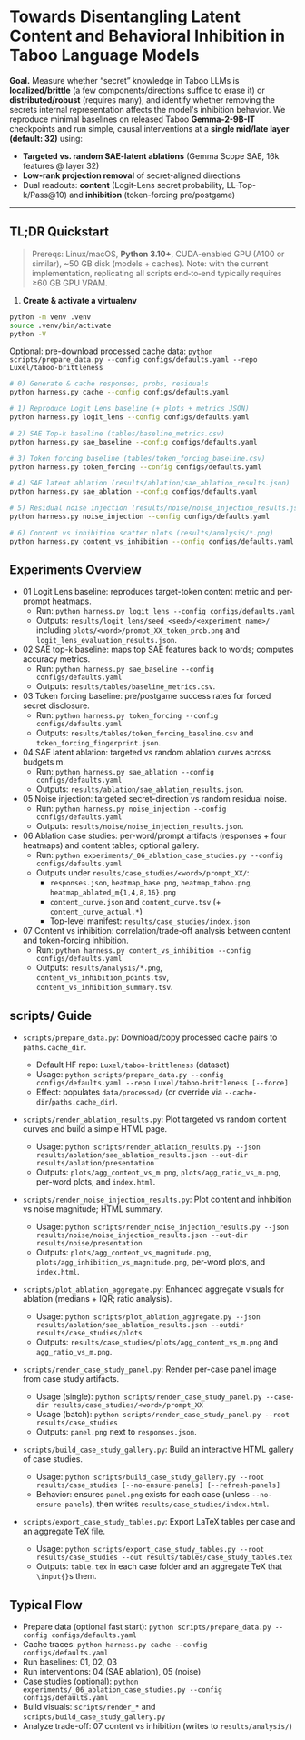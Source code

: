 # Towards Disentangling Latent Content and Behavioral Inhibition in Taboo Language Models

**Goal.** Measure whether “secret” knowledge in Taboo LLMs is **localized/brittle** (a few components/directions suffice to erase it) or **distributed/robust** (requires many), and identify whether removing the secrets internal representation affects the model's inhibition behavior. We reproduce minimal baselines on released Taboo **Gemma-2-9B-IT** checkpoints and run simple, causal interventions at a **single mid/late layer (default: 32)** using:

- **Targeted vs. random SAE-latent ablations** (Gemma Scope SAE, 16k features @ layer 32)
- **Low-rank projection removal** of secret-aligned directions
- Dual readouts: **content** (Logit-Lens secret probability, LL-Top-k/Pass@10) and **inhibition** (token-forcing pre/postgame)

---

## TL;DR Quickstart

> Prereqs: Linux/macOS, **Python 3.10+**, CUDA-enabled GPU (A100 or similar), ~50 GB disk (models + caches). Note: with the current implementation, replicating all scripts end‑to‑end typically requires ≥60 GB GPU VRAM.

1. **Create & activate a virtualenv**

```bash
python -m venv .venv
source .venv/bin/activate
python -V
```

Optional: pre-download processed cache data: `python scripts/prepare_data.py --config configs/defaults.yaml --repo Luxel/taboo-brittleness`

```bash
# 0) Generate & cache responses, probs, residuals
python harness.py cache --config configs/defaults.yaml

# 1) Reproduce Logit Lens baseline (+ plots + metrics JSON)
python harness.py logit_lens --config configs/defaults.yaml

# 2) SAE Top‑k baseline (tables/baseline_metrics.csv)
python harness.py sae_baseline --config configs/defaults.yaml

# 3) Token forcing baseline (tables/token_forcing_baseline.csv)
python harness.py token_forcing --config configs/defaults.yaml

# 4) SAE latent ablation (results/ablation/sae_ablation_results.json)
python harness.py sae_ablation --config configs/defaults.yaml

# 5) Residual noise injection (results/noise/noise_injection_results.json)
python harness.py noise_injection --config configs/defaults.yaml

# 6) Content vs inhibition scatter plots (results/analysis/*.png)
python harness.py content_vs_inhibition --config configs/defaults.yaml
```

## Experiments Overview

- 01 Logit Lens baseline: reproduces target-token content metric and per-prompt heatmaps.
  - Run: `python harness.py logit_lens --config configs/defaults.yaml`
  - Outputs: `results/logit_lens/seed_<seed>/<experiment_name>/` including `plots/<word>/prompt_XX_token_prob.png` and `logit_lens_evaluation_results.json`.
- 02 SAE top-k baseline: maps top SAE features back to words; computes accuracy metrics.
  - Run: `python harness.py sae_baseline --config configs/defaults.yaml`
  - Outputs: `results/tables/baseline_metrics.csv`.
- 03 Token forcing baseline: pre/postgame success rates for forced secret disclosure.
  - Run: `python harness.py token_forcing --config configs/defaults.yaml`
  - Outputs: `results/tables/token_forcing_baseline.csv` and `token_forcing_fingerprint.json`.
- 04 SAE latent ablation: targeted vs random ablation curves across budgets m.
  - Run: `python harness.py sae_ablation --config configs/defaults.yaml`
  - Outputs: `results/ablation/sae_ablation_results.json`.
- 05 Noise injection: targeted secret-direction vs random residual noise.
  - Run: `python harness.py noise_injection --config configs/defaults.yaml`
  - Outputs: `results/noise/noise_injection_results.json`.
- 06 Ablation case studies: per-word/prompt artifacts (responses + four heatmaps) and content tables; optional gallery.
  - Run: `python experiments/_06_ablation_case_studies.py --config configs/defaults.yaml`
  - Outputs under `results/case_studies/<word>/prompt_XX/`:
    - `responses.json`, `heatmap_base.png`, `heatmap_taboo.png`, `heatmap_ablated_m{1,4,8,16}.png`
    - `content_curve.json` and `content_curve.tsv` (+ `content_curve_actual.*`)
    - Top-level manifest: `results/case_studies/index.json`
- 07 Content vs inhibition: correlation/trade-off analysis between content and token-forcing inhibition.
  - Run: `python harness.py content_vs_inhibition --config configs/defaults.yaml`
  - Outputs: `results/analysis/*.png`, `content_vs_inhibition_points.tsv`, `content_vs_inhibition_summary.tsv`.

## scripts/ Guide

- `scripts/prepare_data.py`: Download/copy processed cache pairs to `paths.cache_dir`.

  - Default HF repo: `Luxel/taboo-brittleness` (dataset)
  - Usage: `python scripts/prepare_data.py --config configs/defaults.yaml --repo Luxel/taboo-brittleness [--force]`
  - Effect: populates `data/processed/` (or override via `--cache-dir`/`paths.cache_dir`).

- `scripts/render_ablation_results.py`: Plot targeted vs random content curves and build a simple HTML page.

  - Usage: `python scripts/render_ablation_results.py --json results/ablation/sae_ablation_results.json --out-dir results/ablation/presentation`
  - Outputs: `plots/agg_content_vs_m.png`, `plots/agg_ratio_vs_m.png`, per-word plots, and `index.html`.

- `scripts/render_noise_injection_results.py`: Plot content and inhibition vs noise magnitude; HTML summary.

  - Usage: `python scripts/render_noise_injection_results.py --json results/noise/noise_injection_results.json --out-dir results/noise/presentation`
  - Outputs: `plots/agg_content_vs_magnitude.png`, `plots/agg_inhibition_vs_magnitude.png`, per-word plots, and `index.html`.

- `scripts/plot_ablation_aggregate.py`: Enhanced aggregate visuals for ablation (medians + IQR; ratio analysis).

  - Usage: `python scripts/plot_ablation_aggregate.py --json results/ablation/sae_ablation_results.json --outdir results/case_studies/plots`
  - Outputs: `results/case_studies/plots/agg_content_vs_m.png` and `agg_ratio_vs_m.png`.

- `scripts/render_case_study_panel.py`: Render per-case panel image from case study artifacts.

  - Usage (single): `python scripts/render_case_study_panel.py --case-dir results/case_studies/<word>/prompt_XX`
  - Usage (batch): `python scripts/render_case_study_panel.py --root results/case_studies`
  - Outputs: `panel.png` next to `responses.json`.

- `scripts/build_case_study_gallery.py`: Build an interactive HTML gallery of case studies.

  - Usage: `python scripts/build_case_study_gallery.py --root results/case_studies [--no-ensure-panels] [--refresh-panels]`
  - Behavior: ensures `panel.png` exists for each case (unless `--no-ensure-panels`), then writes `results/case_studies/index.html`.

- `scripts/export_case_study_tables.py`: Export LaTeX tables per case and an aggregate TeX file.
  - Usage: `python scripts/export_case_study_tables.py --root results/case_studies --out results/tables/case_study_tables.tex`
  - Outputs: `table.tex` in each case folder and an aggregate TeX that `\input{}`s them.

## Typical Flow

- Prepare data (optional fast start): `python scripts/prepare_data.py --config configs/defaults.yaml`
- Cache traces: `python harness.py cache --config configs/defaults.yaml`
- Run baselines: 01, 02, 03
- Run interventions: 04 (SAE ablation), 05 (noise)
- Case studies (optional): `python experiments/_06_ablation_case_studies.py --config configs/defaults.yaml`
- Build visuals: `scripts/render_*` and `scripts/build_case_study_gallery.py`
- Analyze trade-off: 07 content vs inhibition (writes to `results/analysis/`)
